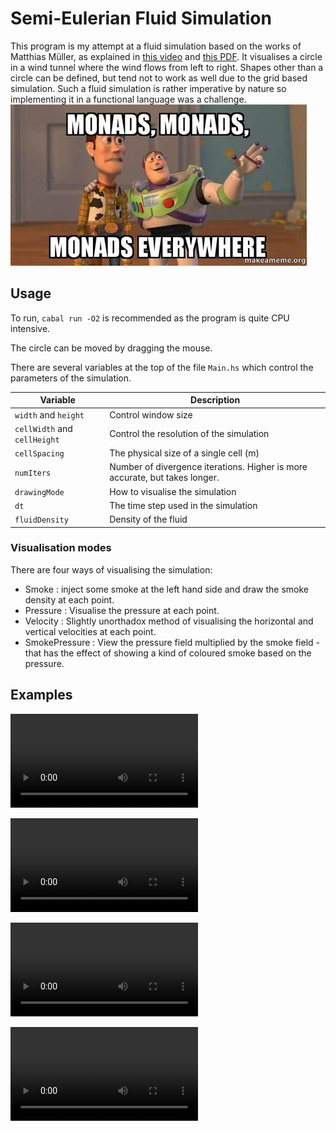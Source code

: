 # Semi-Eulerian Fluid Simulation

This program is my attempt at a fluid simulation based on the works of Matthias Müller, as explained in [this video](https://www.youtube.com/watch?v=iKAVRgIrUOU) and [this PDF](https://matthias-research.github.io/pages/tenMinutePhysics/17-fluidSim.pdf). It visualises a circle in a wind tunnel where the wind flows from left to right. Shapes other than a circle can be defined, but tend not to work as well due to the grid based simulation. Such a fluid simulation is rather imperative by nature so implementing it in a functional language was a challenge. ![meme about monads](monads.jpg)

## Usage

To run, `cabal run -O2` is recommended as the program is quite CPU intensive.

The circle can be moved by dragging the mouse.

There are several variables at the top of the file `Main.hs` which control the parameters of the simulation.

| Variable                   | Description                             |
|----------------------------|-----------------------------------------|
|`width` and `height`        | Control window size                     |
|`cellWidth` and `cellHeight`| Control the resolution of the simulation|
|`cellSpacing`               | The physical size of a single cell (m)  |
|`numIters`                  | Number of divergence iterations. Higher is more accurate, but takes longer.|
|`drawingMode`               | How to visualise the simulation         |
|`dt`                        | The time step used in the simulation    |
|`fluidDensity`              | Density of the fluid                    |

### Visualisation modes

There are four ways of visualising the simulation:
- Smoke : inject some smoke at the left hand side and draw the smoke density at each point.
- Pressure : Visualise the pressure at each point.
- Velocity : Slightly unorthadox method of visualising the horizontal and vertical velocities at each point.
- SmokePressure : View the pressure field multiplied by the smoke field - that has the effect of showing a kind of coloured smoke based on the pressure.

## Examples

![Pressure field - smoke field](coloured_smoke.mp4)

![Smoke](smoke.mp4)

![Strange velocity visualisation](velocities.mp4)

![Pressure field](pressure.webm)

